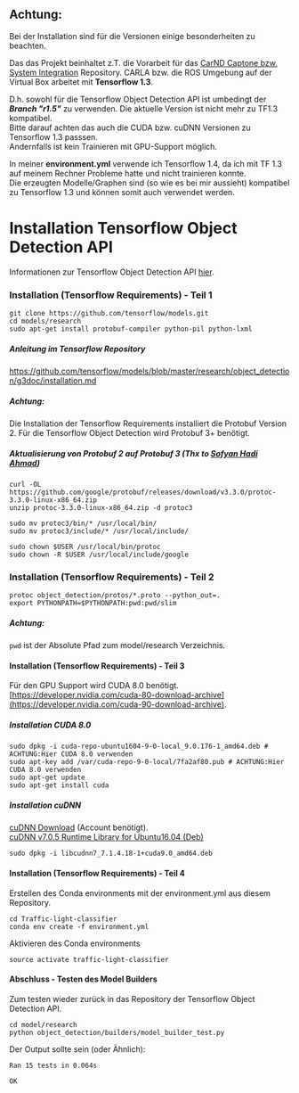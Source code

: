## Achtung:
Bei der Installation sind für die Versionen einige besonderheiten zu beachten.

Das das Projekt beinhaltet z.T. die Vorarbeit für das [CarND Captone bzw. System Integration](https://github.com/tobiassteidle/CarND-Capstone) Repository.
CARLA bzw. die ROS Umgebung auf der Virtual Box arbeitet mit **Tensorflow 1.3**.

D.h. sowohl für die Tensorflow Object Detection API ist umbedingt der _**Branch "r1.5"**_ zu verwenden. Die aktuelle Version ist nicht mehr zu TF1.3 kompatibel.  
Bitte darauf achten das auch die CUDA bzw. cuDNN Versionen zu Tensorflow 1.3 passsen.  
Andernfalls ist kein Trainieren mit GPU-Support möglich.

In meiner **environment.yml** verwende ich Tensorflow 1.4, da ich mit TF 1.3 auf meinem Rechner Probleme hatte und nicht trainieren konnte.  
Die erzeugten Modelle/Graphen sind (so wie es bei mir aussieht) kompatibel zu Tensorflow 1.3 und können somit auch verwendet werden.
  

# Installation Tensorflow Object Detection API

Informationen zur Tensorflow Object Detection API [hier](https://github.com/tensorflow/models/tree/master/research/object_detection).

### Installation (Tensorflow Requirements) - Teil 1
```
git clone https://github.com/tensorflow/models.git
cd models/research
sudo apt-get install protobuf-compiler python-pil python-lxml
```

##### Anleitung im Tensorflow Repository
https://github.com/tensorflow/models/blob/master/research/object_detection/g3doc/installation.md

##### Achtung:
Die Installation der Tensorflow Requirements installiert die Protobuf Version 2.
Für die Tensorflow Object Detection wird Protobuf 3+ benötigt.

##### Aktualisierung von Protobuf 2 auf Protobuf 3 (Thx to [Sofyan Hadi Ahmad](https://gist.github.com/sofyanhadia/37787e5ed098c97919b8c593f0ec44d8))
```
curl -OL https://github.com/google/protobuf/releases/download/v3.3.0/protoc-3.3.0-linux-x86_64.zip
unzip protoc-3.3.0-linux-x86_64.zip -d protoc3

sudo mv protoc3/bin/* /usr/local/bin/
sudo mv protoc3/include/* /usr/local/include/

sudo chown $USER /usr/local/bin/protoc
sudo chown -R $USER /usr/local/include/google
```

### Installation (Tensorflow Requirements) - Teil 2
```
protoc object_detection/protos/*.proto --python_out=.
export PYTHONPATH=$PYTHONPATH:pwd:pwd/slim
```
##### Achtung:
```pwd``` ist der Absolute Pfad zum model/research Verzeichnis.  

#### Installation (Tensorflow Requirements) - Teil 3
Für den GPU Support wird CUDA 8.0 benötigt.
[https://developer.nvidia.com/cuda-80-download-archive](https://developer.nvidia.com/cuda-90-download-archive).

##### Installation CUDA 8.0
```
sudo dpkg -i cuda-repo-ubuntu1604-9-0-local_9.0.176-1_amd64.deb # ACHTUNG:Hier CUDA 8.0 verwenden
sudo apt-key add /var/cuda-repo-9-0-local/7fa2af80.pub # ACHTUNG:Hier CUDA 8.0 verwenden
sudo apt-get update
sudo apt-get install cuda
```

##### Installation cuDNN
[cuDNN Download](https://developer.nvidia.com/rdp/form/cudnn-download-survey) (Account benötigt).  
[cuDNN v7.0.5 Runtime Library for Ubuntu16.04 (Deb)](https://developer.nvidia.com/compute/machine-learning/cudnn/secure/v7.0.5/prod/9.0_20171129/Ubuntu16_04-x64/libcudnn7_7.0.5.15-1+cuda9.0_amd64)
```
sudo dpkg -i libcudnn7_7.1.4.18-1+cuda9.0_amd64.deb
```

#### Installation (Tensorflow Requirements) - Teil 4
Erstellen des Conda environments mit der environment.yml aus diesem Repository.

```
cd Traffic-light-classifier
conda env create -f environment.yml
```
Aktivieren des Conda environments
```
source activate traffic-light-classifier
``` 

#### Abschluss - Testen des Model Builders
Zum testen wieder zurück in das Repository der Tensorflow Object Detection API.
```
cd model/research
python object_detection/builders/model_builder_test.py
```
          
Der Output sollte sein (oder Ähnlich):
```
Ran 15 tests in 0.064s

OK
```